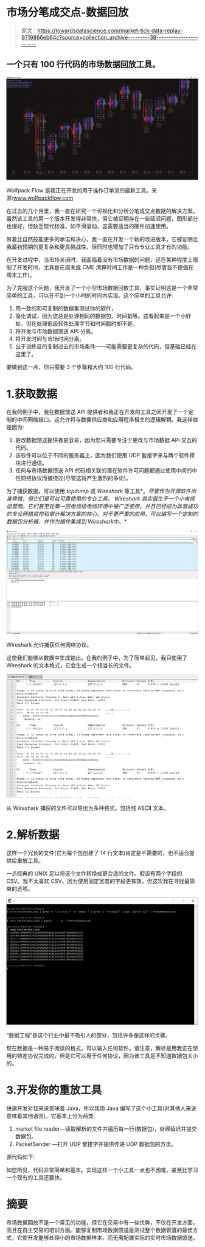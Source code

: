 # 市场分笔成交点-数据回放

> 原文：<https://towardsdatascience.com/market-tick-data-replay-9719866eb64c?source=collection_archive---------38----------------------->

## 一个只有 100 行代码的市场数据回放工具。

![](img/92b1d5e2ef22e8dce69db15925cbe3be.png)

Wolfpack Flow 是我正在开发的用于操作订单流的最新工具。来源:www.wolfpackflow.com

在过去的几个月里，我一直在研究一个可视化和分析分笔成交点数据的解决方案。虽然该工具的第一个版本开发得非常快，但它被证明存在一些延迟问题，图形部分也很好，但缺乏现代标准，如平滑滚动，这需要适当的硬件加速使用。

带着比自然技能更多的承诺和决心，我一直在开发一个新的改进版本，它被证明比我最初预期的更复杂和更具挑战性，但同时也增加了只有专业工具才有的功能。

在开发过程中，当市场关闭时，我面临着没有市场数据的问题，这在某种程度上限制了开发时间，尤其是在周末或 CME 清算时间工作是一种负担(尽管我不提倡在周末工作)。

为了克服这个问题，我开发了一个小型市场数据回放工具，事实证明这是一个非常简单的工具，可以在不到一个小时的时间内实现。这个简单的工具允许:

1.  用一致的和可复制的数据集测试你的软件，
2.  简化调试，因为您总是处理相同的数据包、时间戳等。这看起来是一个小好处，但在处理低级软件处理字节和时间戳时却不是。
3.  将开发与市场数据馈送 API 分离。
4.  将开发时间与市场时间分离。
5.  出于训练目的复制过去的市场条件——可能需要更复杂的代码，但基础已经在这里了。

要做到这一点，你只需要 3 个步骤和大约 100 行代码。

# 1.获取数据

在我的例子中，我在数据馈送 API 提供者和我正在开发的工具之间开发了一个定制的中间网络接口。这允许将与数据供应商和应用程序相关的逻辑解耦。我这样做是因为:

1.  更改数据馈送提供者更容易，因为您只需要专注于更改与市场数据 API 交互的代码。
2.  该软件可以位于不同的服务器上，因为我们使用 UDP 套接字来与两个软件模块进行通信。
3.  任何与市场数据馈送 API 代码相关联的潜在软件许可问题都通过使用中间的中性网络协议而被绕过(尽管这将产生激烈的争论)。

为了捕获数据，可以使用 *tcpdump* 或 *Wireshark* 等工具*。*尽管作为开源软件出身卑微，但它们是可以可靠使用的专业工具。 *Wireshark* 其实诞生于一个小电信运营商。它们甚至在第一层电信级电信环境中被广泛使用，并且已经成为非常成功的专业网络监控和审计解决方案的核心。对于更严重的应用，可以编写一个定制的数据包分析器，并作为插件集成到 Wireshark*中。*

![](img/72ce9c2a750ef914927fb4a0ab342285.png)

Wireshark 允许捕获任何网络协议。

这使我们能够从数据中生成输出。在我的例子中，为了简单起见，我只使用了 Wireshark 的文本格式，它会生成一个相当长的文件。

![](img/b3b768b71cc93c66d7518c7bb442fc15.png)

从 Wireshark 捕获的文件可以导出为多种格式，包括纯 ASCII 文本。

# 2.解析数据

这样一个冗长的文件(它为每个包创建了 14 行文本)肯定是不需要的，也不适合提供给重放工具。

一点经典的 UNIX 足以将这个文件转换成更合适的文件。假设有两个字段的 CSV。我不太喜欢 CSV，因为使用固定宽度的字段更有效，但这次我在寻找最简单的选项。

![](img/ad9e1c26252985c6fb9c75a30eb1ab9c.png)

“数据工程”是这个行业中最不吸引人的部分，包括许多像这样的步骤。

现在数据是一种易于阅读的格式，可以输入任何软件。请注意，解析是用我正在使用的特定协议完成的，但是它可以用于任何协议，因为该工具是不知道数据包大小的。

# 3.开发你的重放工具

快速开发对我来说意味着 Java，所以我用 Java 编写了这个小工具(对其他人来说意味着其他语言)。它基本上分为两类:

1.  market file reader—读取解析的文件并遍历每一行(数据包)，处理延迟并提交数据包。
2.  PacketSender —打开 UDP 套接字并提供传递 UDP 数据包的方法。

源代码如下:

如您所见，代码非常简单和基本。实现这样一个小工具一点也不困难，甚至比学习一个现有的工具还要快。

# 摘要

市场数据回放不是一个常见的功能，但它在交易中有一些优势，不仅在开发方面，而且在自主交易的培训方面。能够复制市场数据馈送是测试整个数据管道的最佳方式，它使开发能够处理小的市场数据样本，而无需配置实际的实时市场数据馈送。